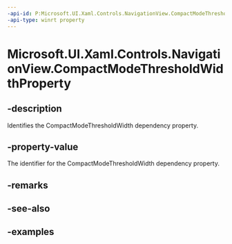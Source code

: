 ```yaml
---
-api-id: P:Microsoft.UI.Xaml.Controls.NavigationView.CompactModeThresholdWidthProperty
-api-type: winrt property
---
```


<!-- Property syntax.
public DependencyProperty CompactModeThresholdWidthProperty { get; }
-->

# Microsoft.UI.Xaml.Controls.NavigationView.CompactModeThresholdWidthProperty

## -description

Identifies the CompactModeThresholdWidth dependency property.

## -property-value

The identifier for the CompactModeThresholdWidth dependency property.

## -remarks

## -see-also

## -examples

